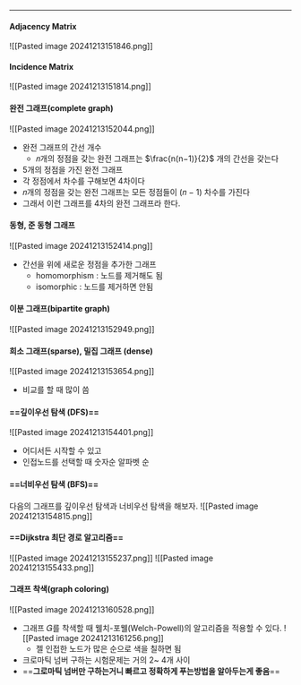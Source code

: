
---
####  Adjacency Matrix
![[Pasted image 20241213151846.png]]
#### Incidence Matrix
![[Pasted image 20241213151814.png]]
#### 완전 그래프(complete graph)
![[Pasted image 20241213152044.png]]
- 완전 그래프의 간선 개수
	- 𝑛개의 정점을 갖는 완전 그래프는 $\frac{n(n−1)}{2}$ 개의 간선을 갖는다
- 5개의 정점을 가진 완전 그래프 
- 각 정점에서 차수를 구해보면 4차이다
- 𝑛개의 정점을 갖는 완전 그래프는 모든 정점들이 (𝑛 − 1) 차수를 가진다
- 그래서 이런 그래프를 4차의 완전 그래프라 한다.
#### 동형, 준 동형 그래프
![[Pasted image 20241213152414.png]]
- 간선을 위에 새로운 정점을 추가한 그래프
	- homomorphism : 노드를 제거해도 됨
	- isomorphic : 노드를 제거하면 안됨
#### 이분 그래프(bipartite graph)
![[Pasted image 20241213152949.png]]
#### 희소 그래프(sparse), 밀집 그래프 (dense)
![[Pasted image 20241213153654.png]]
- 비교를 할 때 많이 씀
#### ==깊이우선 탐색 (DFS)==
![[Pasted image 20241213154401.png]]
- 어디서든 시작할 수 있고
- 인접노드를 선택할 때 숫자순 알파벳 순
#### ==너비우선 탐색 (BFS)==


다음의 그래프를 깊이우선 탐색과 너비우선 탐색을 해보자.
![[Pasted image 20241213154815.png]]
#### ==Dijkstra 최단 경로 알고리즘==
![[Pasted image 20241213155237.png]]
![[Pasted image 20241213155433.png]]
#### 그래프 착색(graph coloring)
![[Pasted image 20241213160528.png]]
- 그래프 𝐺를 착색할 때 웰치-포웰(Welch-Powell)의 알고리즘을 적용할 수 있다.
	![[Pasted image 20241213161256.png]]
	- 젤 인접한 노드가 많은 순으로 색을 칠하면 됨
- 크로마틱 넘버 구하는 시험문제는 거의 2~ 4개 사이
- ==**그로마틱 넘버만 구하는거니 빠르고 정확하게 푸는방법을 알아두는게 좋음**==
